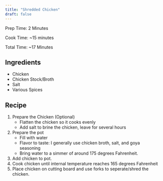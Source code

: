 ```yaml
---
title: "Shredded Chicken"
draft: false
---
```


Prep Time: 2 Minutes

Cook Time: ~15 minutes

Total Time: ~17 Minutes

## Ingredients

- Chicken
- Chicken Stock/Broth
- Salt
- Various Spices

## Recipe

1. Prepare the Chicken (Optional)
    - Flatten the chicken so it cooks evenly
    - Add salt to brine the chicken, leave for several hours
2. Prepare the pot
    - Fill with water
    - Flavor to taste: I generally use chicken broth, salt, and goya seasoning
    - Bring water to a simmer of around 175 degrees Fahrenheit.
3. Add chicken to pot.
4. Cook chicken until internal temperature reaches 165 degrees Fahrenheit
5. Place chicken on cutting board and use forks to seperate/shred the chicken.
